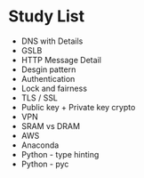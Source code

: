 # Study List

- DNS with Details
- GSLB
- HTTP Message Detail
- Desgin pattern
- Authentication
- Lock and fairness
- TLS / SSL
- Public key + Private key crypto
- VPN
- SRAM vs DRAM
- AWS
- Anaconda
- Python - type hinting
- Python - pyc

